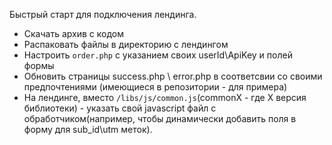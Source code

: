 Быстрый старт для подключения лендинга.
* Скачать архив с кодом
* Распаковать файлы в директорию с лендингом
* Настроить `order.php` с указанием своих userId\ApiKey и полей формы
* Обновить страницы success.php \ error.php в соответсвии со своими предпочтениями (имеющиеся в репозитории - для примера)
* На лендинге, вместо `/libs/js/common.js`(commonX - где X версия библиотеки) - указать свой javascript файл с обработчиком(например, чтобы динамически добавить поля в форму для sub_id\utm меток).
